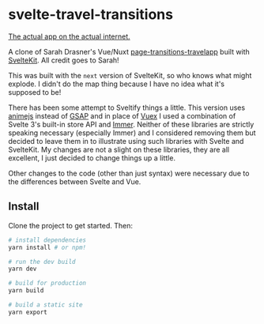 # svelte-travel-transitions

[The actual app on the actual internet.](https://svelte-travel.netlify.com/)

A clone of Sarah Drasner's Vue/Nuxt [page-transitions-travelapp](https://github.com/sdras/page-transitions-travelapp) built with [SvelteKit](https://sapper.svelte.technology/). All credit goes to Sarah!

This was built with the `next` version of SvelteKit, so who knows what might explode. I didn't do the map thing because I have no idea what it's supposed to be!

There has been some attempt to Sveltify things a little. This version uses [animejs](http://animejs.com/) instead of [GSAP](https://greensock.com/) and in place of [Vuex](https://vuex.vuejs.org/) I used a combination of Svelte 3's built-in store API and [Immer](https://github.com/mweststrate/immer). Neither of these libraries are strictly speaking necessary (especially Immer) and I considered removing them but decided to leave them in to illustrate using such libraries with Svelte and SvelteKit. My changes are not a slight on these libraries, they are all excellent, I just decided to change things up a little.

Other changes to the code (other than just syntax) were necessary due to the differences between Svelte and Vue.

## Install

Clone the project to get started. Then:

```bash
# install dependencies
yarn install # or npm!

# run the dev build
yarn dev

# build for production
yarn build

# build a static site
yarn export
```
